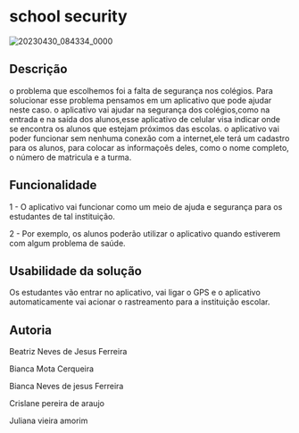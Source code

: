 # school security

![20230430_084334_0000](https://user-images.githubusercontent.com/130578812/235787537-e2d7c5da-1955-4216-aec5-11d664d8c6c0.png)

## Descrição 
o problema que escolhemos foi a falta de segurança nos colégios. Para solucionar esse problema pensamos em um aplicativo que pode ajudar neste caso. o aplicativo vai ajudar na segurança dos colégios,como na entrada e na saída dos alunos,esse aplicativo de celular visa indicar onde se encontra os alunos que estejam próximos das escolas. o aplicativo vai poder funcionar sem nenhuma conexão com a internet,ele terá um cadastro para os alunos, 
para colocar as informaçoẽs deles, como o nome completo, o número de matricula e a turma. 

## Funcionalidade
1 - O aplicativo vai funcionar como um meio de ajuda e segurança para os estudantes de tal instituição. 

2 - Por exemplo, os alunos poderão utilizar o aplicativo quando estiverem com algum problema de saúde. 



## Usabilidade da solução
Os estudantes vão entrar no aplicativo, vai ligar o GPS e o aplicativo automaticamente vai acionar o rastreamento para a instituição escolar.


## Autoria
Beatriz Neves de Jesus Ferreira


Bianca Mota Cerqueira


Bianca Neves de jesus Ferreira


Crislane pereira de araujo


Juliana vieira amorim

